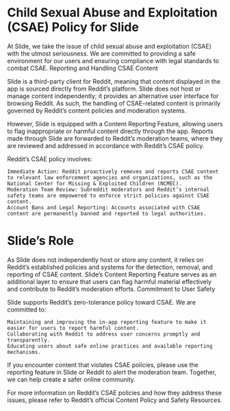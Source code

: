 # Child Sexual Abuse and Exploitation (CSAE) Policy for Slide
At Slide, we take the issue of child sexual abuse and exploitation (CSAE) with the utmost seriousness. We are committed to providing a safe environment for our users and ensuring compliance with legal standards to combat CSAE.
Reporting and Handling CSAE Content

Slide is a third-party client for Reddit, meaning that content displayed in the app is sourced directly from Reddit’s platform. Slide does not host or manage content independently; it provides an alternative user interface for browsing Reddit. As such, the handling of CSAE-related content is primarily governed by Reddit’s content policies and moderation systems.

However, Slide is equipped with a Content Reporting Feature, allowing users to flag inappropriate or harmful content directly through the app. Reports made through Slide are forwarded to Reddit’s moderation teams, where they are reviewed and addressed in accordance with Reddit’s CSAE policy.

Reddit’s CSAE policy involves:

    Immediate Action: Reddit proactively removes and reports CSAE content to relevant law enforcement agencies and organizations, such as the National Center for Missing & Exploited Children (NCMEC).
    Moderation Team Review: Subreddit moderators and Reddit’s internal safety teams are empowered to enforce strict policies against CSAE content.
    Account Bans and Legal Reporting: Accounts associated with CSAE content are permanently banned and reported to legal authorities.

# Slide’s Role
As Slide does not independently host or store any content, it relies on Reddit’s established policies and systems for the detection, removal, and reporting of CSAE content. Slide’s Content Reporting Feature serves as an additional layer to ensure that users can flag harmful material effectively and contribute to Reddit’s moderation efforts.
Commitment to User Safety

Slide supports Reddit’s zero-tolerance policy toward CSAE. We are committed to:

    Maintaining and improving the in-app reporting feature to make it easier for users to report harmful content.
    Collaborating with Reddit to address user concerns promptly and transparently.
    Educating users about safe online practices and available reporting mechanisms.

If you encounter content that violates CSAE policies, please use the reporting feature in Slide or Reddit to alert the moderation team. Together, we can help create a safer online community.

For more information on Reddit’s CSAE policies and how they address these issues, please refer to Reddit’s official Content Policy and Safety Resources.
